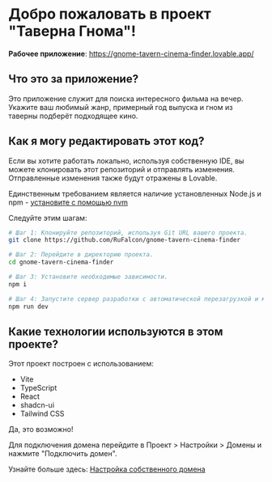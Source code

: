 
# Добро пожаловать в проект "Таверна Гнома"!

**Рабочее приложение**: https://gnome-tavern-cinema-finder.lovable.app/

## Что это за приложение?
Это приложение служит для поиска интересного фильма на вечер. Укажите ваш любимый жанр, примерный год выпуска и гном из таверны подберёт подходящее кино.

## Как я могу редактировать этот код?

Если вы хотите работать локально, используя собственную IDE, вы можете клонировать этот репозиторий и отправлять изменения. Отправленные изменения также будут отражены в Lovable.

Единственным требованием является наличие установленных Node.js и npm - [установите с помощью nvm](https://github.com/nvm-sh/nvm#installing-and-updating)

Следуйте этим шагам:

```sh
# Шаг 1: Клонируйте репозиторий, используя Git URL вашего проекта.
git clone https://github.com/RuFalcon/gnome-tavern-cinema-finder

# Шаг 2: Перейдите в директорию проекта.
cd gnome-tavern-cinema-finder

# Шаг 3: Установите необходимые зависимости.
npm i

# Шаг 4: Запустите сервер разработки с автоматической перезагрузкой и мгновенным предпросмотром.
npm run dev
```

## Какие технологии используются в этом проекте?

Этот проект построен с использованием:

- Vite
- TypeScript
- React
- shadcn-ui
- Tailwind CSS

Да, это возможно!

Для подключения домена перейдите в Проект > Настройки > Домены и нажмите "Подключить домен".

Узнайте больше здесь: [Настройка собственного домена](https://docs.lovable.dev/tips-tricks/custom-domain#step-by-step-guide)
